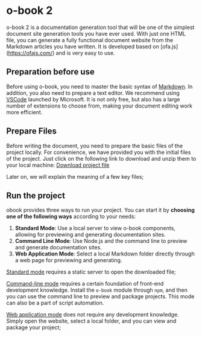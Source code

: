 # o-book 2

o-book 2 is a documentation generation tool that will be one of the simplest document site generation tools you have ever used. With just one HTML file, you can generate a fully functional document website from the Markdown articles you have written. It is developed based on [ofa.js] (https://ofajs.com/) and is very easy to use.

## Preparation before use

Before using o-book, you need to master the basic syntax of [Markdown](https://www.google.com/search?q=markdown). In addition, you also need to prepare a text editor. We recommend using [VSCode](https://code.visualstudio.com/) launched by Microsoft. It is not only free, but also has a large number of extensions to choose from, making your document editing work more efficient.

## Prepare Files

Before writing the document, you need to prepare the basic files of the project locally. For convenience, we have provided you with the initial files of the project. Just click on the following link to download and unzip them to your local machine:
[Download project file](../../publics/stand-up.zip)

Later on, we will explain the meaning of a few key files;

## Run the project

obook provides three ways to run your project. You can start it by **choosing one of the following ways** according to your needs:

1. **Standard Mode**: Use a local server to view o-book components, allowing for previewing and generating documentation sites.
2. **Command Line Mode**: Use Node.js and the command line to preview and generate documentation sites.
3. **Web Application Mode**: Select a local Markdown folder directly through a web page for previewing and generating.

[Standard mode](./run-mode/base-mode.md) requires a static server to open the downloaded file;

[Command-line mode](./run-mode/cli-mode.md) requires a certain foundation of front-end development knowledge. Install the `o-book` module through `npm`, and then you can use the command line to preview and package projects. This mode can also be a part of script automation.

[Web application mode](./run-mode/webapp-mode.md) does not require any development knowledge. Simply open the website, select a local folder, and you can view and package your project;

